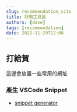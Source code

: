 ```yaml
---
slug: recommendation_site
title: 好用工具區
authors: [dave]
tags: [recommendation]
date: 2022-11-29T12:00
---
```


## 打給賀
這邊會放置一些常用的網址

### 產生 VSCode Snippet
- [snippet generator](https://snippet-generator.app/)